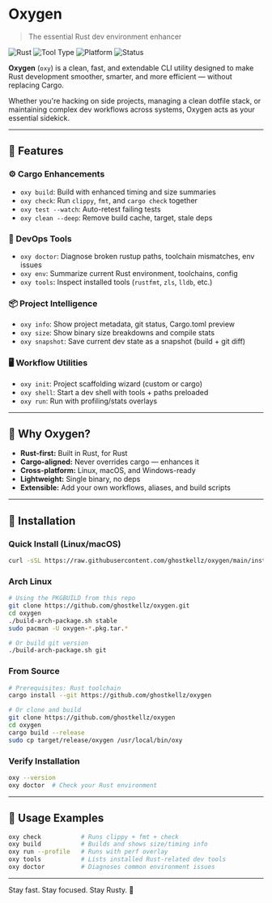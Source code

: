 # Oxygen

> The essential Rust dev environment enhancer

![Rust](https://img.shields.io/badge/language-Rust-orange?logo=rust)
![Tool Type](https://img.shields.io/badge/type-Developer%20Tool-blue)
![Platform](https://img.shields.io/badge/platform-linux--mac--windows-success)
![Status](https://img.shields.io/badge/stage-active-important)

**Oxygen** (`oxy`) is a clean, fast, and extendable CLI utility designed to make Rust development smoother, smarter, and more efficient — without replacing Cargo.

Whether you're hacking on side projects, managing a clean dotfile stack, or maintaining complex dev workflows across systems, Oxygen acts as your essential sidekick.

---

## 🚀 Features

### ⚙️ Cargo Enhancements

* `oxy build`: Build with enhanced timing and size summaries
* `oxy check`: Run `clippy`, `fmt`, and `cargo check` together
* `oxy test --watch`: Auto-retest failing tests
* `oxy clean --deep`: Remove build cache, target, stale deps

### 🧰 DevOps Tools

* `oxy doctor`: Diagnose broken rustup paths, toolchain mismatches, env issues
* `oxy env`: Summarize current Rust environment, toolchains, config
* `oxy tools`: Inspect installed tools (`rustfmt`, `zls`, `lldb`, etc.)

### 📦 Project Intelligence

* `oxy info`: Show project metadata, git status, Cargo.toml preview
* `oxy size`: Show binary size breakdowns and compile stats
* `oxy snapshot`: Save current dev state as a snapshot (build + git diff)

### 🖥 Workflow Utilities

* `oxy init`: Project scaffolding wizard (custom or cargo)
* `oxy shell`: Start a dev shell with tools + paths preloaded
* `oxy run`: Run with profiling/stats overlays

---

## 🧠 Why Oxygen?

* **Rust-first:** Built in Rust, for Rust
* **Cargo-aligned:** Never overrides cargo — enhances it
* **Cross-platform:** Linux, macOS, and Windows-ready
* **Lightweight:** Single binary, no deps
* **Extensible:** Add your own workflows, aliases, and build scripts

---

## 🔧 Installation

### Quick Install (Linux/macOS)
```bash
curl -sSL https://raw.githubusercontent.com/ghostkellz/oxygen/main/install.sh | bash
```

### Arch Linux
```bash
# Using the PKGBUILD from this repo
git clone https://github.com/ghostkellz/oxygen.git
cd oxygen
./build-arch-package.sh stable
sudo pacman -U oxygen-*.pkg.tar.*

# Or build git version
./build-arch-package.sh git
```

### From Source
```bash
# Prerequisites: Rust toolchain
cargo install --git https://github.com/ghostkellz/oxygen

# Or clone and build
git clone https://github.com/ghostkellz/oxygen
cd oxygen
cargo build --release
sudo cp target/release/oxygen /usr/local/bin/oxy
```

### Verify Installation
```bash
oxy --version
oxy doctor  # Check your Rust environment
```

---

## 📝 Usage Examples

```bash
oxy check           # Runs clippy + fmt + check
oxy build           # Builds and shows size/timing info
oxy run --profile   # Runs with perf overlay
oxy tools           # Lists installed Rust-related dev tools
oxy doctor          # Diagnoses common environment issues
```

---

Stay fast. Stay focused. Stay Rusty. 🦀

